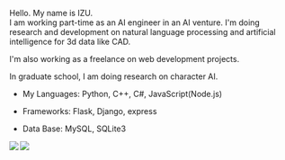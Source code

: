 Hello. My name is IZU.<br />
I am working part-time as an AI engineer in an AI venture. I'm doing research and development on natural language processing and artificial intelligence for 3d data like CAD.

I'm also working as a freelance on web development projects.

In graduate school, I am doing research on character AI.

- My Languages: Python, C++, C#, JavaScript(Node.js)

- Frameworks: Flask, Django, express

- Data Base: MySQL, SQLite3

<a href="https://github.com/anuraghazra/github-readme-stats">
  <img align="left" src="https://github-readme-stats.vercel.app/api?username=izukune&show_icons=true&theme=tokyonight&show_icons=true" />
</a>
<a href="https://github.com/anuraghazra/github-readme-stats">
  <img align="left" src="https://github-readme-stats.vercel.app/api/top-langs/?username=izukune&theme=tokyonight&show_icons=true" />
</a>
